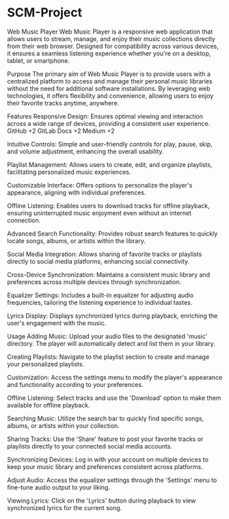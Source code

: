 # SCM-Project

Web Music Player
Web Music Player is a responsive web application that allows users to stream, manage, and enjoy their music collections directly from their web browser. Designed for compatibility across various devices, it ensures a seamless listening experience whether you're on a desktop, tablet, or smartphone.​

Purpose
The primary aim of Web Music Player is to provide users with a centralized platform to access and manage their personal music libraries without the need for additional software installations. By leveraging web technologies, it offers flexibility and convenience, allowing users to enjoy their favorite tracks anytime, anywhere.​

Features
Responsive Design: Ensures optimal viewing and interaction across a wide range of devices, providing a consistent user experience.​
GitHub
+2
GitLab Docs
+2
Medium
+2

Intuitive Controls: Simple and user-friendly controls for play, pause, skip, and volume adjustment, enhancing the overall usability.​

Playlist Management: Allows users to create, edit, and organize playlists, facilitating personalized music experiences.​

Customizable Interface: Offers options to personalize the player's appearance, aligning with individual preferences.​

Offline Listening: Enables users to download tracks for offline playback, ensuring uninterrupted music enjoyment even without an internet connection.​

Advanced Search Functionality: Provides robust search features to quickly locate songs, albums, or artists within the library.​

Social Media Integration: Allows sharing of favorite tracks or playlists directly to social media platforms, enhancing social connectivity.​

Cross-Device Synchronization: Maintains a consistent music library and preferences across multiple devices through synchronization.​

Equalizer Settings: Includes a built-in equalizer for adjusting audio frequencies, tailoring the listening experience to individual tastes.​

Lyrics Display: Displays synchronized lyrics during playback, enriching the user's engagement with the music.​

Usage
Adding Music: Upload your audio files to the designated 'music' directory. The player will automatically detect and list them in your library.​

Creating Playlists: Navigate to the playlist section to create and manage your personalized playlists.​

Customization: Access the settings menu to modify the player's appearance and functionality according to your preferences.​

Offline Listening: Select tracks and use the 'Download' option to make them available for offline playback.​

Searching Music: Utilize the search bar to quickly find specific songs, albums, or artists within your collection.​

Sharing Tracks: Use the 'Share' feature to post your favorite tracks or playlists directly to your connected social media accounts.​

Synchronizing Devices: Log in with your account on multiple devices to keep your music library and preferences consistent across platforms.​

Adjust Audio: Access the equalizer settings through the 'Settings' menu to fine-tune audio output to your liking.​

Viewing Lyrics: Click on the 'Lyrics' button during playback to view synchronized lyrics for the current song.

